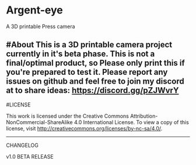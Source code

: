 # Argent-eye
A 3D printable Press camera

#About
This is a 3D printable camera project currently in it's beta phase. This is not a final/optimal product, so Please only print this if you're prepared to test it.
Please report any issues on github and feel free to join my discord at to share ideas: https://discord.gg/pZJWvrY
------------------------------------------
#LICENSE

This work is licensed under the Creative Commons Attribution-NonCommercial-ShareAlike 4.0 International License. 
To view a copy of this license, visit http://creativecommons.org/licenses/by-nc-sa/4.0/.

------------------------------------------

CHANGELOG

v1.0 BETA RELEASE
